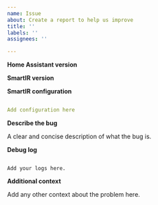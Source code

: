 ```yaml
---
name: Issue
about: Create a report to help us improve
title: ''
labels: ''
assignees: ''

---
```


<!-- Before you open a new issue, search through the existing issues to see if others have had the same problem.

Issues not containing the minimum requirements will be closed:

- Issues without a description (using the header is not good enough) will be closed.
- Issues without debug logging will be closed.
- Issues without configuration will be closed
-->

<!-- Your contribution with your own code files is welcome. However, we do not accept incomplete files as well as files related to MQTT controllers.
-->

**Home Assistant version**

**SmartIR version**

**SmartIR configuration**

```yaml

Add configuration here

```

**Describe the bug**

A clear and concise description of what the bug is.

**Debug log**

```text

Add your logs here.

```

**Additional context**

Add any other context about the problem here.